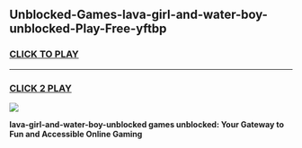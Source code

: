 
## Unblocked-Games-lava-girl-and-water-boy-unblocked-Play-Free-yftbp
<h3>
<a href="https://premium76.site?title=lava-girl-and-water-boy-unblocked&ref=12A">CLICK TO PLAY</a></h3>
<hr>

<h3>
<a href="https://premium76.site?title=lava-girl-and-water-boy-unblocked&ref=12A">CLICK 2 PLAY</a>
  
</h3>

<a href="https://premium76.site?title=lava-girl-and-water-boy-unblocked&ref=12A"><img src="https://clearcache.store/games.png"></a>


**lava-girl-and-water-boy-unblocked games unblocked: Your Gateway to Fun and Accessible Online Gaming**
